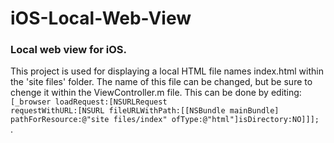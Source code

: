 <h1>iOS-Local-Web-View</h1>

<h3>Local web view for iOS. </h3>

This project is used for displaying a local HTML file names index.html within the 'site files' folder. The name of this file can be changed, but be sure to chenge it within the ViewController.m file. This can be done by editing:
<code> [_browser loadRequest:[NSURLRequest requestWithURL:[NSURL fileURLWithPath:[[NSBundle mainBundle] pathForResource:@"site files/index" ofType:@"html"]isDirectory:NO]]]; </code>.
